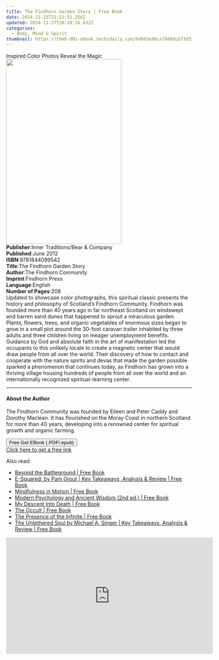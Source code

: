 ```yaml
---
title: The Findhorn Garden Story | Free Book
date: 2024-11-25T21:22:52.256Z
updated: 2024-11-27T20:19:16.632Z
categories:
  - Body, Mind & Spirit
thumbnail: https://thmb-001-ebook.techidaily.com/64993e96ce7980dcb73d31c81d2e5ab8c406f3e9ff9d49499012b7a4005e69ef.jpg
---
```

<main id="book-container">
  <div class="flex flex-col">
    <div class="book-brief flex-1 py-6 px-4 sm:p-6 md:py-10 md:px-8">
      <!-- brief-->
      <div class="book-brief-main">Inspired Color Photos Reveal the Magic</div>
    </div>
    <div
      class="book-meta-info flex-1 grid gap-4 col-start-1 col-end-3 row-start-1 sm:mb-6 sm:grid-cols-4 lg:gap-6 lg:col-start-2 lg:row-end-6 lg:row-span-6 lg:mb-0"
    >
      <div
        class="book-meta-info-left place-content-center mt-4 p-4 text-sm leading-6 col-start-2 col-span-2 dark:text-slate-400"
      >
        <img
          class="w-full h-500 object-cover rounded-lg sm:h-255 sm:col-span-2 lg:col-span-full"
          src="https://img-001-ebook.techidaily.com/fc03fe50219496cb3b0678397c15bd7090b9b8b618bfde58608d20a9d00c306f.jpg"
          alt=""
          width="312"
          height="500"
        />
      </div>
      <div
        class="book-meta-info-right mt-2 col-start-1 row-start-2 col-span-3 self-center"
      >
        <!-- meta data  -->
        <div class="flex flex-col px-4 md:px-8">
          <div class="flex-1">
            <strong>Publisher</strong>:<span class="px-2"
              >Inner Traditions/Bear &amp; Company</span
            >
          </div>
          <div class="flex-1">
            <strong>Published</strong>:<span class="px-2">June 2012</span>
          </div>
          <div class="flex-1">
            <strong>ISBN</strong>:<span class="px-2">9781844099542</span>
          </div>
          <div class="flex-1">
            <strong>Title</strong>:<span class="px-2"
              >The Findhorn Garden Story</span
            >
          </div>
          <div class="flex-1">
            <strong>Author</strong>:<span class="px-2"
              >The Findhorn Community</span
            >
          </div>
          <div class="flex-1">
            <strong>Imprint</strong>:<span class="px-2">Findhorn Press</span>
          </div>
          <div class="flex-1">
            <strong>Language</strong>:<span class="px-2">English</span>
          </div>
          <div class="flex-1">
            <strong>Number of Pages</strong>:<span class="px-2">208</span>
          </div>
        </div>
      </div>
    </div>
    <div class="book-description flex-1 py-6 px-4 sm:p-6 md:py-10 md:px-8">
      <div class="book-description-main">
        <div accordion-content="" id="description">
          Updated to showcase color photographs, this spiritual classic presents
          the history and philosophy of Scotland’s Findhorn Community. Findhorn
          was founded more than 40 years ago in far northeast Scotland on
          windswept and barren sand dunes that happened to sprout a miraculous
          garden. Plants, flowers, trees, and organic vegetables of enormous
          sizes began to grow in a small plot around the 30-foot caravan trailer
          inhabited by three adults and three children living on meager
          unemployment benefits. Guidance by God and absolute faith in the art
          of manifestation led the occupants to this unlikely locale to create a
          magnetic center that would draw people from all over the world. Their
          discovery of how to contact and cooperate with the nature spirits and
          devas that made the garden possible sparked a phenomenon that
          continues today, as Findhorn has grown into a thriving village housing
          hundreds of people from all over the world and an internationally
          recognized spiritual-learning center.
        </div>
      </div>
    </div>
    <div class="book-excerpts flex-1 py-6 px-4 sm:p-6 md:py-10 md:px-8">
      <!-- excerpts-->
      <div class="book-excerpts-main">
        <hr />
        <h4 class="placeholder placeholder-heading">
          <span>About the Author</span>
        </h4>
        <p>
          The Findhorn Community was founded by Eileen and Peter Caddy and
          Dorothy Maclean. It has flourished on the Moray Coast in northern
          Scotland for more than 40 years, developing into a renowned center for
          spiritual growth and organic farming.
        </p>
      </div>
    </div>
    <div
      class="book-about-author flex-1 py-6 px-4 sm:p-6 md:py-10 md:px-8"
    ></div>
    <div class="book-free-get flex-1 py-6 px-4 sm:p-6 md:py-10 md:px-8">
      <button
        id="btn-free-get"
        class="bg-blue-500 hover:bg-blue-700 text-white font-bold py-2 px-4 rounded"
      >
        Free Get EBook (.PDF/.epub)
      </button>
      <div id="countdown-display" class="px-2 text-lg mt-2"></div>
      <a
        id="free-link"
        class="hidden bg-blue-500 hover:bg-blue-700 text-white font-bold py-2 px-4 rounded"
        href="https://www.ebooks.com/en-us/book/95935368/the-findhorn-garden-story/the-findhorn-community/"
        target="_blank"
        >Click here to get a free link</a
      >
    </div>
    <script>
      let countdownTime = 0;
      let countdownInterval = null;
      document
        .getElementById('btn-free-get')
        .addEventListener('click', startCountdown);
      function startCountdown() {
        countdownTime = new Date().getTime() + 60000 * 3;
        countdownInterval = setInterval(updateCountdown, 1000);
        document.getElementById('btn-free-get').disabled = true;
        document
          .getElementById('btn-free-get')
          .classList.add('bg-gray-500', 'cursor-not-allowed');
      }
      function updateCountdown() {
        let currentTime = new Date().getTime();
        let timeLeft = countdownTime - currentTime;
        let secondsLeft = Math.floor(timeLeft / 1000);
        document.getElementById('countdown-display').innerHTML =
          `Remaining time: ${secondsLeft} seconds.`;
        if (secondsLeft <= 0) {
          clearInterval(countdownInterval);
          document.getElementById('btn-free-get').classList.add('hidden');
          document.getElementById('free-link').classList.remove('hidden');
          document.getElementById('countdown-display').innerHTML = '';
        }
      }
    </script>
  </div>
</main>

<ins class="adsbygoogle"
      style="display:block"
      data-ad-client="ca-pub-7571918770474297"
      data-ad-slot="8358498916"
      data-ad-format="auto"
      data-full-width-responsive="true"></ins>
    

<span class="atpl-alsoreadstyle">Also read:</span>
<div><ul>
<li><a href="https://novels-ebooks.techidaily.com/2190082-9781623170073-beyond-the-battleground/"><u>Beyond the Battleground | Free Book</u></a></li>
<li><a href="https://novels-ebooks.techidaily.com/2191911-9781943427659-e-squared-by-pam-grout-key-takeaways-analysis-review/"><u>E-Squared: by Pam Grout | Key Takeaways, Analysis & Review | Free Book</u></a></li>
<li><a href="https://novels-ebooks.techidaily.com/2190092-9781780288864-mindfulness-in-motion/"><u>Mindfulness in Motion | Free Book</u></a></li>
<li><a href="https://novels-ebooks.techidaily.com/2195024-9781317505822-modern-psychology-and-ancient-wisdom-2nd-ed/"><u>Modern Psychology and Ancient Wisdom (2nd ed.) | Free Book</u></a></li>
<li><a href="https://novels-ebooks.techidaily.com/219222-9780385515214-my-descent-into-death/"><u>My Descent Into Death | Free Book</u></a></li>
<li><a href="https://novels-ebooks.techidaily.com/2190087-9781780288475-the-occult/"><u>The Occult | Free Book</u></a></li>
<li><a href="https://novels-ebooks.techidaily.com/2194848-9780835631952-the-presence-of-the-infinite/"><u>The Presence of the Infinite | Free Book</u></a></li>
<li><a href="https://novels-ebooks.techidaily.com/2191316-9781943427550-the-untethered-soul-by-michael-a-singer-key-takeaways-analysis-review/"><u>The Untethered Soul by Michael A. Singer | Key Takeaways, Analysis & Review | Free Book</u></a></li>
</ul></div>

<!-- affiliate ads begin -->
<iframe width="560" height="315" src="https://www.youtube.com/embed/0pSRlspzW-A?si=A82G3Yxwj_31cKDq&autoplay=1" title="YouTube video player" frameborder="0" allow="accelerometer; autoplay; clipboard-write; encrypted-media; gyroscope; picture-in-picture; web-share" referrerpolicy="strict-origin-when-cross-origin" allowfullscreen></iframe>
<!-- affiliate ads end -->

